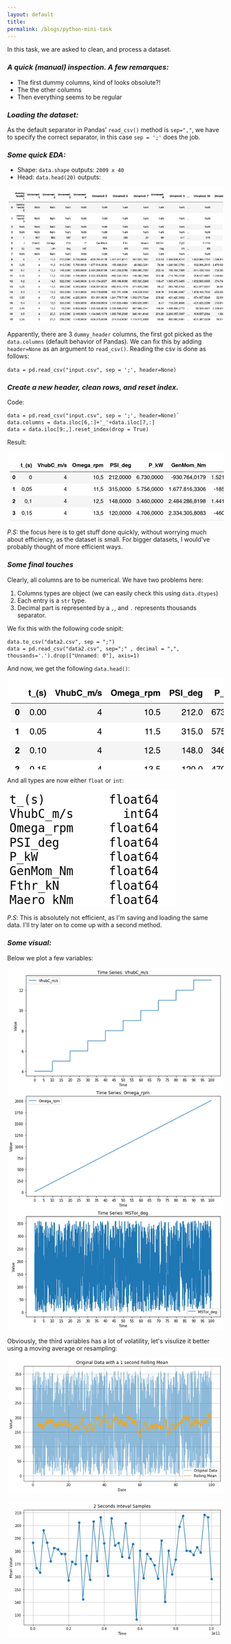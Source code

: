 ```yaml
---
layout: default
title:
permalink: /blogs/python-mini-task
---
```


In this task, we are asked to clean, and process a dataset.


### *A quick (manual) inspection. A few remarques:*
    
* The first dummy columns, kind of looks obsolute?!
* The the other columns
* Then everything seems to be regular


### *Loading the dataset:*
As the default separator in Pandas’ `read_csv()` method is `sep=","`, we have to specify the correct separator, in this case `sep = ';'` does the job.

###  *Some quick EDA:* 

* Shape: `data.shape` outputs:  `2009 x 40`
* Head:  `data.head(20)` outputs:

![Head](/src/head_20.png)

Apparently, there are 3 `dummy_header` columns, the first got picked as the `data.columns` (default behavior of Pandas). We can fix this by adding `header=None` as an argument to `read_csv()`. Reading the csv is done as follows: 

`data = pd.read_csv("input.csv", sep = ';', header=None)` 



### *Create a new header, clean rows, and reset index.*

Code:

```
data = pd.read_csv("input.csv", sep = ';', header=None)`
data.columns = data.iloc[6,:]+'_'+data.iloc[7,:]
data = data.iloc[9:,].reset_index(drop = True)
```

Result: 

![Head](/src/head_clean.png) 

*P.S:* the focus here is to get stuff done quickly, without worrying much about efficiency, as the dataset is small. For bigger datasets, I would've probably thought of more efficient ways.

### *Some final touches*
Clearly, all columns are to be numerical. We have two problems here:
1. Columns types are object (we can easily check this using `data.dtypes`)
2. Each entry is a `str` type.
3. Decimal part is represented by a `,`, and `.` represents thousands separator.

We fix this with the following  code snipit:
```
data.to_csv("data2.csv", sep = ";")
data = pd.read_csv("data2.csv", sep=";" , decimal = ",", thousands='.').drop(["Unnamed: 0"], axis=1)
```

And now, we get the following `data.head()`:

![Head](/src/head_clean2.png)

And all types are now either `float` or `int`:

![Head](/src/head_types.png)

*P.S*: This is absolutely not efficient, as I'm saving and loading the same data. I'll try later on to come up with a second method.

### *Some visual:*

Below we plot a few variables:

![Head](/src/head_visual.png) 

Obviously, the third variables has a lot of volatility, let's visulize it better using a moving average or resampling:

![Head](/src/head_avg.png)

![Head](/src/head_resample.png)






